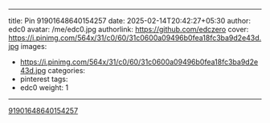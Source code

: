
---
title: Pin 91901648640154257
date: 2025-02-14T20:42:27+05:30
author: edc0
avatar: /me/edc0.jpg
authorlink: https://github.com/edczero
cover: https://i.pinimg.com/564x/31/c0/60/31c0600a09496b0fea18fc3ba9d2e43d.jpg
images:
   - https://i.pinimg.com/564x/31/c0/60/31c0600a09496b0fea18fc3ba9d2e43d.jpg
categories:
  - pinterest
tags:
  - edc0
weight: 1
---

<!--more-->

[91901648640154257](https://in.pinterest.com/pin/91901648640154257/)

	